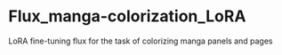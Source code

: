 # Flux_manga-colorization_LoRA

LoRA fine-tuning flux for the task of colorizing manga panels and pages
